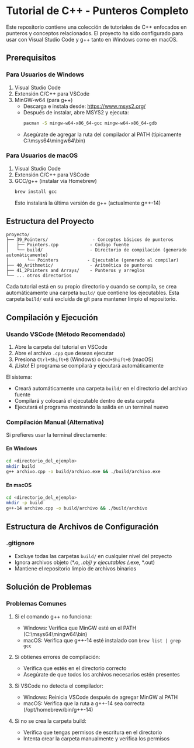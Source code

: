 # Tutorial de C++ - Punteros Completo

Este repositorio contiene una colección de tutoriales de C++ enfocados en punteros y conceptos relacionados. El proyecto ha sido configurado para usar con Visual Studio Code y g++ tanto en Windows como en macOS.

## Prerequisitos

### Para Usuarios de Windows
1. Visual Studio Code
2. Extensión C/C++ para VSCode
3. MinGW-w64 (para g++)
   - Descarga e instala desde: https://www.msys2.org/
   - Después de instalar, abre MSYS2 y ejecuta:
     ```bash
     pacman -S mingw-w64-x86_64-gcc mingw-w64-x86_64-gdb
     ```
   - Asegúrate de agregar la ruta del compilador al PATH (típicamente C:\msys64\mingw64\bin)

### Para Usuarios de macOS
1. Visual Studio Code
2. Extensión C/C++ para VSCode
3. GCC/g++ (instalar vía Homebrew)
   ```bash
   brew install gcc
   ```
   Esto instalará la última versión de g++ (actualmente g++-14)

## Estructura del Proyecto

```
proyecto/
├── 39_Pointers/                 - Conceptos básicos de punteros
│   ├── Pointers.cpp            - Código fuente
│   └── build/                  - Directorio de compilación (generado automáticamente)
│       └── Pointers           - Ejecutable (generado al compilar)
├── 40_Arithmetic/              - Aritmética de punteros
├── 41_2Pointers and Arrays/    - Punteros y arreglos
└── ... otros directorios
```

Cada tutorial está en su propio directorio y cuando se compila, se crea automáticamente una carpeta `build/` que contiene los ejecutables. Esta carpeta `build/` está excluida de git para mantener limpio el repositorio.

## Compilación y Ejecución

### Usando VSCode (Método Recomendado)
1. Abre la carpeta del tutorial en VSCode
2. Abre el archivo `.cpp` que deseas ejecutar
3. Presiona `Ctrl+Shift+B` (Windows) o `Cmd+Shift+B` (macOS)
4. ¡Listo! El programa se compilará y ejecutará automáticamente

El sistema:
- Creará automáticamente una carpeta `build/` en el directorio del archivo fuente
- Compilará y colocará el ejecutable dentro de esta carpeta
- Ejecutará el programa mostrando la salida en un terminal nuevo

### Compilación Manual (Alternativa)

Si prefieres usar la terminal directamente:

#### En Windows
```bash
cd <directorio_del_ejemplo>
mkdir build
g++ archivo.cpp -o build/archivo.exe && ./build/archivo.exe
```

#### En macOS
```bash
cd <directorio_del_ejemplo>
mkdir -p build
g++-14 archivo.cpp -o build/archivo && ./build/archivo
```

## Estructura de Archivos de Configuración

### .gitignore
- Excluye todas las carpetas `build/` en cualquier nivel del proyecto
- Ignora archivos objeto (*.o, *.obj) y ejecutables (*.exe, *.out)
- Mantiene el repositorio limpio de archivos binarios

## Solución de Problemas

### Problemas Comunes
1. Si el comando g++ no funciona:
   - Windows: Verifica que MinGW esté en el PATH (C:\msys64\mingw64\bin)
   - macOS: Verifica que g++-14 esté instalado con `brew list | grep gcc`

2. Si obtienes errores de compilación:
   - Verifica que estés en el directorio correcto
   - Asegúrate de que todos los archivos necesarios estén presentes

3. Si VSCode no detecta el compilador:
   - Windows: Reinicia VSCode después de agregar MinGW al PATH
   - macOS: Verifica que la ruta a g++-14 sea correcta (/opt/homebrew/bin/g++-14)

4. Si no se crea la carpeta build:
   - Verifica que tengas permisos de escritura en el directorio
   - Intenta crear la carpeta manualmente y verifica los permisos 